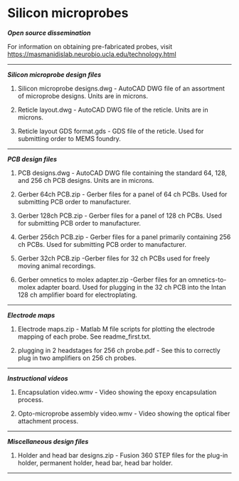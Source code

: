 # Silicon microprobes

***Open source dissemination***

For information on obtaining pre-fabricated probes, visit https://masmanidislab.neurobio.ucla.edu/technology.html

*******************************


***Silicon microprobe design files***

1.  Silicon microprobe designs.dwg    - AutoCAD DWG file of an assortment of microprobe designs.  Units are in microns.

2.  Reticle layout.dwg        - AutoCAD DWG file of the reticle.  Units are in microns.

3.  Reticle layout GDS format.gds      - GDS file of the reticle.  Used for submitting order to MEMS foundry.

*************************************


***PCB design files***

1. PCB designs.dwg             - AutoCAD DWG file containing the standard 64, 128, and 256 ch PCB designs.  Units are in microns.

2. Gerber 64ch PCB.zip         - Gerber files for a panel of 64 ch PCBs.  Used for submitting PCB order to manufacturer.

3. Gerber 128ch PCB.zip         - Gerber files for a panel of 128 ch PCBs.  Used for submitting PCB order to manufacturer.

4. Gerber 256ch PCB.zip         - Gerber files for a panel primarily containing 256 ch PCBs.  Used for submitting PCB order to manufacturer.

5. Gerber 32ch PCB.zip          -Gerber files for 32 ch PCBs used for freely moving animal recordings.

6. Gerber omnetics to molex adapter.zip    -Gerber files for an omnetics-to-molex adapter board.  Used for plugging in the 32 ch PCB into the Intan 128 ch amplifier board for electroplating.
**********************


***Electrode maps***

1.  Electrode maps.zip      - Matlab M file scripts for plotting the electrode mapping of each probe.  See readme_first.txt.

2.  plugging in 2 headstages for 256 ch probe.pdf    - See this to correctly plug in two amplifiers on 256 ch probes.

********************


***Instructional videos***

1.  Encapsulation video.wmv      - Video showing the epoxy encapsulation process.

2.  Opto-microprobe assembly video.wmv    - Video showing the optical fiber attachment process.

**************************


***Miscellaneous design files***

1.  Holder and head bar designs.zip    - Fusion 360 STEP files for the plug-in holder, permanent holder, head bar, head bar holder.

**************************************

